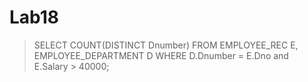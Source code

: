 # Lab18
> SELECT COUNT(DISTINCT Dnumber)
FROM EMPLOYEE_REC E, EMPLOYEE_DEPARTMENT D
WHERE D.Dnumber = E.Dno and E.Salary > 40000;
